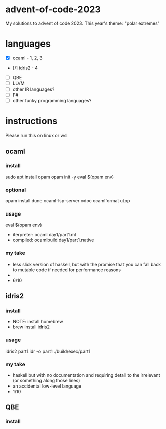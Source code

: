 # advent-of-code-2023
My solutions to advent of code 2023. This year's theme: "polar extremes"

# languages
- [x] ocaml - 1, 2, 3
- [/] idris2 - 4
- [ ] QBE
- [ ] LLVM
- [ ] other IR languages?
- [ ] F#
- [ ] other funky programming languages?

# instructions

Please run this on linux or wsl

## ocaml

### install
sudo apt install opam
opam init -y
eval $(opam env)

### optional
opam install dune ocaml-lsp-server odoc ocamlformat utop

### usage
eval $(opam env)
- iterpreter: ocaml day1/part1.ml
- compiled: ocamlbuild day1/part1.native

### my take
- less slick version of haskell, but with the promise that you can fall back to mutable code if needed for performance reasons
- 
- 6/10

## idris2

### install
- NOTE: install homebrew
- brew install idris2

### usage
idris2 part1.idr -o part1
./build/exec/part1

### my take
- haskell but with no documentation and requiring detail to the irrelevant (or something along those lines)
- an accidental low-level language
- 1/10

## QBE

### install
